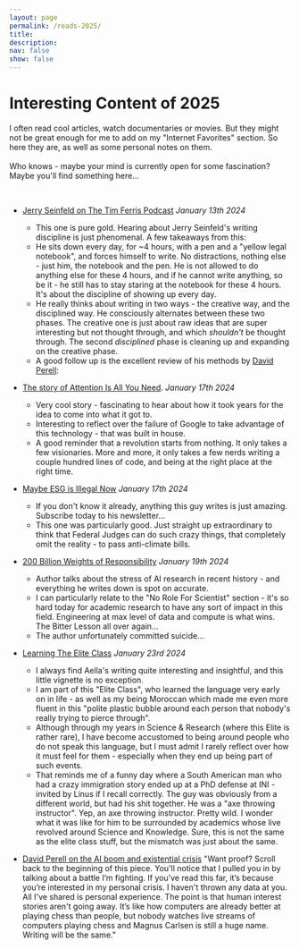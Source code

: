 ```yaml
---
layout: page
permalink: /reads-2025/
title: 
description:
nav: false
show: false
---
```


<div class="talks">
    <div class="header-bar">
        <h1>Interesting Content of 2025</h1>
        <p>I often read cool articles, watch documentaries or movies. But they might not be great enough for me to add on my "Internet Favorites" section. So here they are, as well as some personal notes on them. 
        <br /><br />
        Who knows - maybe your mind is currently open for some fascination? Maybe you'll find something here...</p> 
    </div>
</div>

<br />

* [Jerry Seinfeld on The Tim Ferris Podcast](https://open.spotify.com/episode/4h8qKSlDbewofkxq6HsVaX?si=wmE0117CTGeYrjehU7c0AA&t=709) *January 13th 2024*
    * This one is pure gold. Hearing about Jerry Seinfeld's writing discipline is just phenomenal. A few takeaways from this: 
    * He sits down every day, for ~4 hours, with a pen and a "yellow legal notebook", and forces himself to write. No distractions, nothing else - just him, the notebook and the pen. He is not allowed to do anything else for these 4 hours, and if he cannot write anything, so be it - he still has to stay staring at the notebook for these 4 hours. It's about the discipline of showing up every day. 
    * He really thinks about writing in two ways - the creative way, and the disciplined way. He consciously alternates between these two phases. The creative one is just about raw ideas that are super interesting but not thought through, and which *shouldn't* be thought through. The second *disciplined* phase is cleaning up and expanding on the creative phase. 
    * A good follow up is the excellent review of his methods by [David Perell](https://open.spotify.com/episode/4CvrNvOonv0rv1yt85gwRb?si=shJ3kyg9RWakrmE_APr8FQ&t=1105): 

 * [The story of Attention Is All You Need](https://www.wired.com/story/eight-google-employees-invented-modern-ai-transformers-paper/). *January 17th 2024*
    * Very cool story - fascinating to hear about how it took years for the idea to come into what it got to.
    * Interesting to reflect over the failure of Google to take advantage of this technology - that was built in house.
    * A good reminder that a revolution starts from nothing. It only takes a few visionaries. More and more, it only takes a few nerds writing a couple hundred lines of code, and being at the right place at the right time. 

* [Maybe ESG is Illegal Now](https://www.bloomberg.com/opinion/articles/2025-01-14/maybe-esg-is-illegal-now) *January 17th 2024*
    * If you don't know it already, anything this guy writes is just amazing. Subscribe today to his newsletter... 
    * This one was particularly good. Just straight up extraordinary to think that Federal Judges can do such crazy things, that completely omit the reality - to pass anti-climate bills.

* [200 Billion Weights of Responsibility](https://docs.google.com/document/d/1aEdTE-B6CSPPeUWYD-IgNVQVZM25f7MF-u9qn5KJJvo/edit?tab=t.0) *January 19th 2024*
    * Author talks about the stress of AI research in recent history - and everything he writes down is spot on accurate. 
    * I can particularly relate to the "No Role For Scientist" section - it's so hard today for academic research to have any sort of impact in this field. Engineering at max level of data and compute is what wins. The Bitter Lesson all over again...
    * The author unfortunately committed suicide... 

* [Learning The Elite Class](https://substack.com/home/post/p-63906299) *January 23rd 2024*
    * I always find Aella's writing quite interesting and insightful, and this little vignette is no exception. 
    * I am part of this "Elite Class", who learned the language very early on in life - as well as my being Moroccan which made me even more fluent in this "polite plastic bubble around each person that nobody's really trying to pierce through".
    * Although through my years in Science & Research (where this Elite is rather rare), I have become accustomed to being around people who do not speak this language, but I must admit I rarely reflect over how it must feel for them - especially when they end up being part of such events.
    * That reminds me of a funny day where a South American man who had a crazy immigration story ended up at a PhD defense at INI - invited by Linus if I recall correctly. The guy was obviously from a different world, but had his shit together. He was a "axe throwing instructor". Yep, an axe throwing instructor. Pretty wild. I wonder what it was like for him to be surrounded by academics whose live revolved around Science and Knowledge. Sure, this is not the same as the elite class stuff, but the mismatch was just about the same.

* [David Perell on the AI boom and existential crisis](https://x.com/david_perell/status/1894143267878703562) "Want proof? Scroll back to the beginning of this piece. You'll notice that I pulled you in by talking about a battle I’m fighting. If you’ve read this far, it’s because you’re interested in my personal crisis. I haven't thrown any data at you. All I've shared is personal experience. The point is that human interest stories aren't going away. It’s like how computers are already better at playing chess than people, but nobody watches live streams of computers playing chess and Magnus Carlsen is still a huge name. Writing will be the same."

